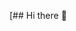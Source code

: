 [## Hi there 👋

<!--
**twicemark0703/twicemark0703** is a ✨ _special_ ✨ repository because its `README.md` (this file) appears on your GitHub profile.

Here are some ideas to get you started:
](https://github.com/twicemark0703/homework)
👋 Hi, I’m @twicemark0703
👀 I’m interested in ...
🌱 I’m currently learning ...
💞️ I’m looking to collaborate on ...
📫 How to reach me ...
😄 Pronouns: ...
⚡ Fun fact: ...
